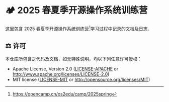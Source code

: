 # 🏕️ 2025 春夏季开源操作系统训练营

这里包含 2025 春夏季开源操作系统训练营[^1]学习过程中记录的文档及日志．

## ⚖️ 许可

本仓库所包含之代码及文档，如无特殊说明，均以下列任意许可授权：

- Apache License, Version 2.0 ([LICENSE-APACHE](LICENSE-APACHE) or <http://www.apache.org/licenses/LICENSE-2.0>)
- MIT license ([LICENSE-MIT](LICENSE-MIT) or <http://opensource.org/licenses/MIT>)

[^1]: <https://opencamp.cn/os2edu/camp/2025spring>
